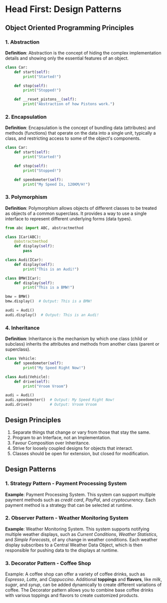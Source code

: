 # Head First: Design Patterns

## Object Oriented Programming Principles

### 1. Abstraction

**Definition**: Abstraction is the concept of hiding the complex implementation details and showing only the essential features of an object.

```python
class Car:
    def start(self):
        print("Started!")

    def stop(self):
        print("Stopped!")

    def __reset_pistons__(self):
        print("Abstraction of how Pistons work.")
```

### 2. Encapsulation

**Definition**: Encapsulation is the concept of bundling data (attributes) and methods (functions) that operate on the data into a single unit, typically a class, and restricting access to some of the object's components.

```python
class Car:
    def start(self):
        print("Started!")

    def stop(self):
        print("Stopped!")

    def speedometer(self):
        print("My Speed Is, 120KM/H!")
```

### 3. Polymorphism

**Definition**: Polymorphism allows objects of different classes to be treated as objects of a common superclass. It provides a way to use a single interface to represent different underlying forms (data types).

```python
from abc import ABC, abstractmethod

class ICar(ABC):
    @abstractmethod
    def display(self):
        pass

class Audi(ICar):
    def display(self):
        print("This is an Audi!")

class BMW(ICar):
    def display(self):
        print("This is a BMW!")

bmw = BMW()
bmw.display()  # Output: This is a BMW!

audi = Audi()
audi.display()  # Output: This is an Audi!
```

### 4. Inheritance

**Definition**: Inheritance is the mechanism by which one class (child or subclass) inherits the attributes and methods from another class (parent or superclass).

```python
class Vehicle:
    def speedometer(self):
        print("My Speed Right Now!")

class Audi(Vehicle):
    def drive(self):
        print("Vroom Vroom")

audi = Audi()
audi.speedometer()  # Output: My Speed Right Now!
audi.drive()        # Output: Vroom Vroom
```

## Design Principles

1. Separate things that change or vary from those that stay the same.
2. Program to an Interface, not an Implementation.
3. Favour Composition over Inheritance.
4. Strive for loosely coupled designs for objects that interact.
5. Classes should be open for extension, but closed for modification.

## Design Patterns

### 1. Strategy Pattern - Payment Processing System

**Example**: Payment Processing System. This system can support multiple payment methods such as *credit card*, *PayPal*, and *cryptocurrency*. Each payment method is a strategy that can be selected at runtime.

### 2. Observer Pattern - Weather Monitoring System

**Example**: Weather Monitoring System. This system supports notifying multiple weather displays, such as *Current Conditions*, *Weather Statistics*, and *Simple Forecasts*, of any change in weather conditions. Each weather display subscribes to a Central Weather Data Object, which is then responsible for pushing data to the displays at runtime.

### 3. Decorator Pattern - Coffee Shop

Example: A coffee shop can offer a variety of coffee drinks, such as *Espresso*, *Latte*, and *Cappuccino*. Additional **toppings** and **flavors**, like *milk*, *sugar*, and *syrup*, can be added dynamically to create different variations of coffee. The Decorator pattern allows you to combine base coffee drinks with various toppings and flavors to create customized products.